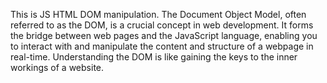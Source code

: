 This is JS HTML DOM manipulation.
The Document Object Model, often referred to as the DOM, is a crucial concept in web development. It forms the bridge between web pages and the JavaScript language, enabling you to interact with and manipulate the content and structure of a webpage in real-time. Understanding the DOM is like gaining the keys to the inner workings of a website.

